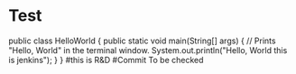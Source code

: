 # Test
public class HelloWorld {
   public static void main(String[] args) {
      // Prints "Hello, World" in the terminal window.
      System.out.println("Hello, World this is jenkins");
   }
}
#this is R&D
#Commit To be checked

